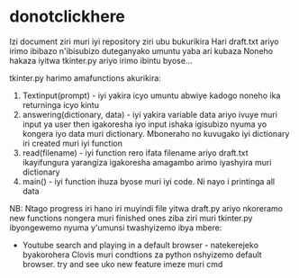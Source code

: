 # donotclickhere
Izi document ziri muri iyi repository ziri ubu bukurikira
Hari draft.txt ariyo irimo ibibazo n'ibisubizo duteganyako umuntu yaba ari kubaza
Noneho hakaza iyitwa tkinter.py ariyo irimo ibintu byose...

tkinter.py harimo amafunctions akurikira: 
1. Textinput(prompt) - iyi yakira icyo umuntu abwiye kadogo
  noneho ika returninga icyo kintu
2. answering(dictionary, data) - iyi yakira variable data ariyo ivuye muri input ya user
   then igakoresha iyo input ishaka igisubizo nyuma yo kongera iyo data muri dictionary. Mboneraho no kuvugako iyi dictionary
     iri created muri iyi function
3. read(filename) - iyi function rero ifata filename ariyo draft.txt ikayifungura yarangiza igakoresha amagambo arimo iyashyira muri 
  dictionary
4. main() - iyi function ihuza byose muri iyi code. Ni nayo i printinga all data

NB: Ntago progress iri hano iri muyindi file yitwa draft.py ariyo nkoreramo new functions nongera muri finished ones ziba ziri muri
   tkinter.py
ibyongewemo nyuma y'umunsi twashyizemo ibya mbere:
- Youtube search and playing in a default browser - natekerejeko byakorohera Clovis muri condtions za python nshyizemo default browser.
  try and see uko new feature imeze muri cmd
  
